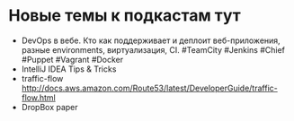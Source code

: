 # Новые темы к подкастам тут

+ DevOps в вебе. Кто как поддерживает и деплоит веб-приложения, разные environments, виртуализация, CI.  #TeamCity #Jenkins #Chief #Puppet #Vagrant #Docker
+ IntelliJ IDEA Tips & Tricks
+ traffic-flow http://docs.aws.amazon.com/Route53/latest/DeveloperGuide/traffic-flow.html
+ DropBox paper